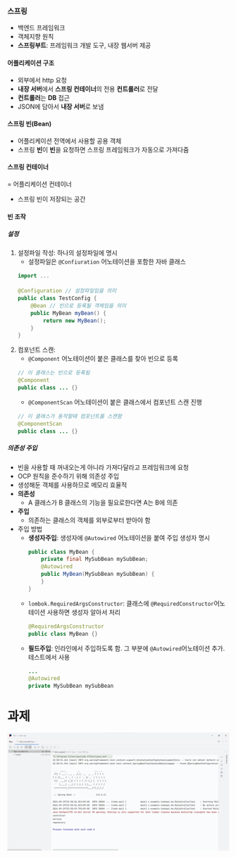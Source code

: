 ### 스프링
- 백엔드 프레임워크
- 객체지향 원칙
- **스프링부트**: 프레임워크 개발 도구, 내장 웹서버 제공
#### 어플리케이션 구조
- 외부에서 http 요청
- **내장 서버**에서 **스프링 컨테이너**의 전용 **컨트롤러**로 전달
- **컨트롤러**는 **DB** 접근
- JSON에 담아서 **내장 서버**로 보냄
#### 스프링 빈(Bean)
- 어플리케이션 전역에서 사용할 공용 객체
- 스프링 **빈**이 **빈**을 요청하면 스프링 프레임워크가 자동으로 가져다줌
#### 스프링 컨테이너
= 어플리케이션 컨테이너
- 스프링 빈이 저장되는 공간
#### 빈 조작
##### 설정
1. 설정파일 작성: 하나의 설정파일에 명시
	- 설정파일은 `@Confiuration` 어노테이션을 포함한 자바 클래스
	```java
	import ...
	
	@Configuration // 설정파일임을 의미
	public class TestConfig {  
	    @Bean // 빈으로 등록될 객체임을 의미
	    public MyBean myBean() {  
	        return new MyBean();  
	    }  
	}
	```
2. 컴포넌트 스캔: 
	- `@Component` 어노테이션이 붙은 클래스를 찾아 빈으로 등록
	```java
	// 이 클래스는 빈으로 등록됨
	@Component
	public class ... {}
	```
	- `@ComponentScan` 어노테이션이 붙은 클래스에서 컴포넌트 스캔 진행
	```java
	// 이 클래스가 동작할때 컴포넌트를 스캔함
	@ComponentScan
	public class ... {}
	```
##### 의존성 주입
- 빈을 사용할 때 꺼내오는게 아니라 가져다달라고 프레임워크에 요청
- OCP 원칙을 준수하기 위해 의존성 주입
- 생성해둔 객체를 사용하므로 메모리 효율적
- **의존성**
	- A 클래스가 B 클래스의 기능을 필요로한다면 A는 B에 의존
- **주입**
	- 의존하는 클래스의 객체를 외부로부터 받아야 함
- 주입 방법
	- **생성자주입**: 생성자에 `@Autowired` 어노테이션을 붙여 주입 생성자 명시
		```java
		public class MyBean {
			private final MySubBean mySubBean;
			@Autowired
			public MyBean(MySubBean mySubBean) {
			}
		}
		```
	- `lombok.RequiredArgsConstructor`: 클래스에 `@RequiredConstructor`어노테이션 사용하면 생성자 알아서 처리
		```java
		@RequiredArgsConstructor
		public class MyBean {}
		```
	- **필드주입**: 인라인에서 주입하도록 함. 그 부분에 `@Autowired`어노테이션 추가. 테스트에서 사용
        ```java
        ...
        @Autowired
        private MySubBean mySubBean
        ```
# 과제
![alt text](image.png)